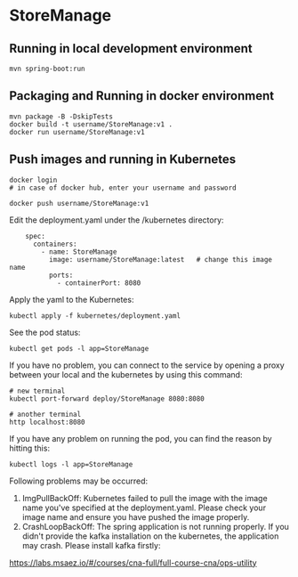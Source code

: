# StoreManage

## Running in local development environment

```
mvn spring-boot:run
```

## Packaging and Running in docker environment

```
mvn package -B -DskipTests
docker build -t username/StoreManage:v1 .
docker run username/StoreManage:v1
```

## Push images and running in Kubernetes

```
docker login 
# in case of docker hub, enter your username and password

docker push username/StoreManage:v1
```

Edit the deployment.yaml under the /kubernetes directory:
```
    spec:
      containers:
        - name: StoreManage
          image: username/StoreManage:latest   # change this image name
          ports:
            - containerPort: 8080

```

Apply the yaml to the Kubernetes:
```
kubectl apply -f kubernetes/deployment.yaml
```

See the pod status:
```
kubectl get pods -l app=StoreManage
```

If you have no problem, you can connect to the service by opening a proxy between your local and the kubernetes by using this command:
```
# new terminal
kubectl port-forward deploy/StoreManage 8080:8080

# another terminal
http localhost:8080
```

If you have any problem on running the pod, you can find the reason by hitting this:
```
kubectl logs -l app=StoreManage
```

Following problems may be occurred:

1. ImgPullBackOff:  Kubernetes failed to pull the image with the image name you've specified at the deployment.yaml. Please check your image name and ensure you have pushed the image properly.
1. CrashLoopBackOff: The spring application is not running properly. If you didn't provide the kafka installation on the kubernetes, the application may crash. Please install kafka firstly:

https://labs.msaez.io/#/courses/cna-full/full-course-cna/ops-utility

